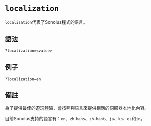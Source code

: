 # `localization`

`localization`代表了Sonolus程式的語言。

## 語法

```url
?localization=<value>
```

## 例子

```url
?localization=en
```

## 備註

為了提供最佳的遊玩體驗，會按照與語言來提供相應的伺服器本地化內容。

目前Sonolus支持的語言有：`en`、`zh-hans`、`zh-hant`、`ja`、`ko`、`es`和`in`。
